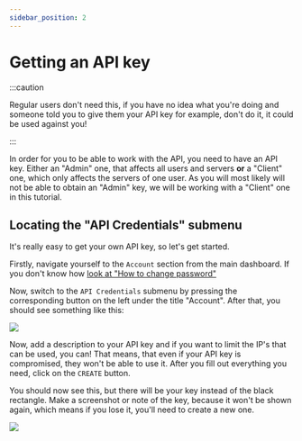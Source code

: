 ```yaml
---
sidebar_position: 2
---
```

# Getting an API key
:::caution

Regular users don't need this, if you have no idea what you're doing and someone told you to give them your API key for example, don't do it, it could be used against you!

:::

In order for you to be able to work with the API, you need to have an API key. Either an "Admin" one, that affects all users and servers **or** a "Client" one, which only affects the servers of one user. 
As you will most likely will not be able to obtain an "Admin" key, we will be working with a "Client" one in this tutorial.

## Locating the "API Credentials" submenu
It's really easy to get your own API key, so let's get started.

Firstly, navigate yourself to the `Account` section from the main dashboard.
If you don't know how [look at "How to change password"](https://wiki.zenet.host/docs/Getting%20started/changepassword "How to change password")

Now, switch to the `API Credentials` submenu by pressing the corresponding button on the left under the title "Account".
After that, you should see something like this:

![](https://cdn.discordapp.com/attachments/911733230795911230/949766185069715516/chrome_-_05-03-2022_21-29-06.png)

Now, add a description to your API key and if you want to limit the IP's that can be used, you can! That means, that even if your API key is compromised, they won't be able to use it. After you fill out everything you need, click on the `CREATE` button.

You should now see this, but there will be your key instead of the black rectangle. Make a screenshot or note of the key, because it won't be shown again, which means if you lose it, you'll need to create a new one.

![](https://cdn.discordapp.com/attachments/911733230795911230/949767469361406032/chrome_-_05-03-2022_21-35-18.png)
